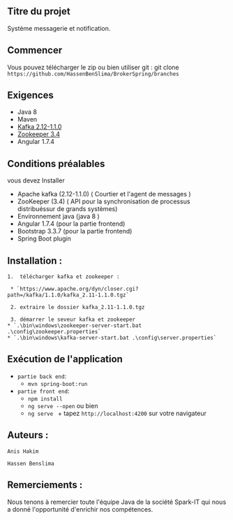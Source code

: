 ## Titre du projet
  
Système messagerie et notification.

## Commencer

Vous pouvez télécharger le zip ou bien  utiliser  git :
git clone `https://github.com/HassenBenSlima/BrokerSpring/branches`


## Exigences
* Java 8
* Maven 
* [Kafka 2.12-1.1.0](https://kafka.apache.org/0102/documentation.html)
* [Zookeeper 3.4](https://zookeeper.apache.org/doc/r3.4.12/)
* Angular 1.7.4

## Conditions préalables 

vous devez Installer 

* Apache kafka (2.12-1.1.0) ( Courtier et l'agent de messages )
* ZooKeeper  (3.4) ( API  pour la synchronisation de    processus  distribuéssur de grands systèmes) 
* Environnement java (java 8 )
* Angular 1.7.4 (pour la partie frontend)  
* Bootstrap 3.3.7 (pour la partie frontend)  
* Spring Boot plugin
 

## Installation :

	1.  télécharger kafka et zookeeper :

	 * `https://www.apache.org/dyn/closer.cgi?path=/kafka/1.1.0/kafka_2.11-1.1.0.tgz`

	 2. extraire le dossier kafka_2.11-1.1.0.tgz 

	 3. démarrer le seveur kafka et zookeeper
	* `.\bin\windows\zookeeper-server-start.bat .\config\zookeeper.properties`
    * `.\bin\windows\kafka-server-start.bat .\config\server.properties`

	
## Exécution de  l'application 

* `partie back end`:		
	* `mvn spring-boot:run`
* `partie front end`:	
	* `npm install`
	* `ng serve --open`  ou  bien
    * `ng serve ` + tapez  `http://localhost:4200` sur   votre  navigateur
	
## Auteurs :
 
 `Anis Hakim`
 
 `Hassen Benslima`
 
## Remerciements :

 Nous tenons  à remercier toute l'équipe Java de la société Spark-IT qui  nous a  donné 
 l'opportunité d'enrichir  nos compétences.

